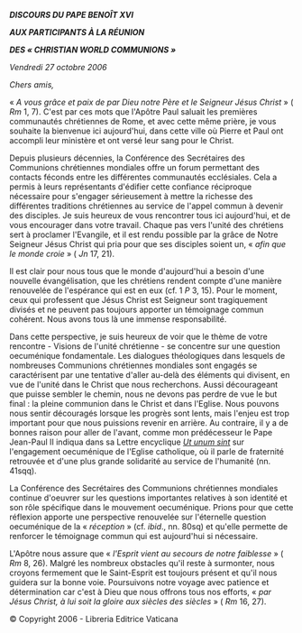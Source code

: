 ***DISCOURS DU PAPE BENOÎT XVI***

***AUX PARTICIPANTS À LA RÉUNION***

***DES « *CHRISTIAN WORLD COMMUNIONS* »***

*Vendredi 27 octobre 2006*

*Chers amis,*

« *A vous grâce et paix de par Dieu notre Père et le Seigneur Jésus Christ* » ( *Rm* 1, 7). C'est par ces mots que l'Apôtre Paul saluait les premières communautés chrétiennes de Rome, et avec cette même prière, je vous souhaite la bienvenue ici aujourd'hui, dans cette ville où Pierre et Paul ont accompli leur ministère et ont versé leur sang pour le Christ.

Depuis plusieurs décennies, la Conférence des Secrétaires des Communions chrétiennes mondiales offre un forum permettant des contacts féconds entre les différentes communautés ecclésiales. Cela a permis à leurs représentants d'édifier cette confiance réciproque nécessaire pour s'engager sérieusement à mettre la richesse des différentes traditions chrétiennes au service de l'appel commun à devenir des disciples. Je suis heureux de vous rencontrer tous ici aujourd'hui, et de vous encourager dans votre travail. Chaque pas vers l'unité des chrétiens sert à proclamer l'Evangile, et il est rendu possible par la grâce de Notre Seigneur Jésus Christ qui pria pour que ses disciples soient un, « *afin que le monde croie* » ( *Jn* 17, 21).

Il est clair pour nous tous que le monde d'aujourd'hui a besoin d'une nouvelle évangélisation, que les chrétiens rendent compte d'une manière renouvelée de l'espérance qui est en eux (cf. 1 *P* 3, 15). Pour le moment, ceux qui professent que Jésus Christ est Seigneur sont tragiquement divisés et ne peuvent pas toujours apporter un témoignage commun cohérent. Nous avons tous là une immense responsabilité.

Dans cette perspective, je suis heureux de voir que le thème de votre rencontre - Visions de l'unité chrétienne - se concentre sur une question oecuménique fondamentale. Les dialogues théologiques dans lesquels de nombreuses Communions chrétiennes mondiales sont engagés se caractérisent par une tentative d'aller au-delà des éléments qui divisent, en vue de l'unité dans le Christ que nous recherchons. Aussi décourageant que puisse sembler le chemin, nous ne devons pas perdre de vue le but final : la pleine communion dans le Christ et dans l'Eglise. Nous pouvons nous sentir découragés lorsque les progrès sont lents, mais l'enjeu est trop important pour que nous puissions revenir en arrière. Au contraire, il y a de bonnes raison pour aller de l'avant, comme mon prédécesseur le Pape Jean-Paul II indiqua dans sa Lettre encyclique *[Ut unum sint](http://www.vatican.va/edocs/FRA0080/_INDEX.HTM)* sur l'engagement oecuménique de l'Eglise catholique, où il parle de fraternité retrouvée et d'une plus grande solidarité au service de l'humanité (nn. 41sqq).

La Conférence des Secrétaires des Communions chrétiennes mondiales continue d'oeuvrer sur les questions importantes relatives à son identité et son rôle spécifique dans le mouvement oecuménique. Prions pour que cette réflexion apporte une perspective renouvelée sur l'éternelle question oecuménique de la « *réception* » (cf. *ibid*., nn. 80sq) et qu'elle permette de renforcer le témoignage commun qui est aujourd'hui si nécessaire.

L'Apôtre nous assure que « *l'Esprit vient au secours de notre faiblesse* » ( *Rm* 8, 26). Malgré les nombreux obstacles qu'il reste à surmonter, nous croyons fermement que le Saint-Esprit est toujours présent et qu'il nous guidera sur la bonne voie. Poursuivons notre voyage avec patience et détermination car c'est à Dieu que nous offrons tous nos efforts, « *par Jésus Christ, à lui soit la gloire aux siècles des siècles* » ( *Rm* 16, 27).

© Copyright 2006 - Libreria Editrice Vaticana